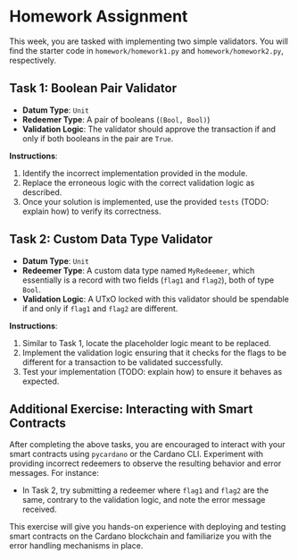# Homework Assignment

This week, you are tasked with implementing two simple validators. You will find the starter code in `homework/homework1.py` and `homework/homework2.py`, respectively.

## Task 1: Boolean Pair Validator

- **Datum Type**: `Unit`
- **Redeemer Type**: A pair of booleans (`(Bool, Bool)`)
- **Validation Logic**: The validator should approve the transaction if and only if both booleans in the pair are `True`.

**Instructions**:
1. Identify the incorrect implementation provided in the module.
2. Replace the erroneous logic with the correct validation logic as described.
3. Once your solution is implemented, use the provided `tests` (TODO: explain how) to verify its correctness.

## Task 2: Custom Data Type Validator

- **Datum Type**: `Unit`
- **Redeemer Type**: A custom data type named `MyRedeemer`, which essentially is a record with two fields (`flag1` and `flag2`), both of type `Bool`.
- **Validation Logic**: A UTxO locked with this validator should be spendable if and only if `flag1` and `flag2` are different.

**Instructions**:
1. Similar to Task 1, locate the placeholder logic meant to be replaced.
2. Implement the validation logic ensuring that it checks for the flags to be different for a transaction to be validated successfully.
3. Test your implementation (TODO: explain how) to ensure it behaves as expected.

## Additional Exercise: Interacting with Smart Contracts

After completing the above tasks, you are encouraged to interact with your smart contracts using `pycardano` or the Cardano CLI. Experiment with providing incorrect redeemers to observe the resulting behavior and error messages. For instance:
- In Task 2, try submitting a redeemer where `flag1` and `flag2` are the same, contrary to the validation logic, and note the error message received.

This exercise will give you hands-on experience with deploying and testing smart contracts on the Cardano blockchain and familiarize you with the error handling mechanisms in place.
